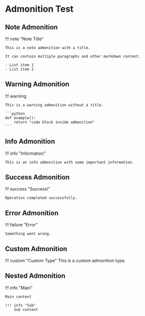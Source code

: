 # Admonition Test

## Note Admonition

!!! note "Note Title"

    This is a note admonition with a title.

    It can contain multiple paragraphs and other markdown content.

    - List item 1
    - List item 2

## Warning Admonition

!!! warning

    This is a warning admonition without a title.

    ```python
    def example():
        return "code block inside admonition"
    ```

## Info Admonition

!!! info "Information"

    This is an info admonition with some important information.

## Success Admonition

!!! success "Success!"

    Operation completed successfully.

## Error Admonition

!!! failure "Error"

    Something went wrong.

## Custom Admonition

!!! custom "Custom Type"
    This is a custom admonition type.

## Nested Admonition

!!! info "Main"

    Main content

    !!! info "Sub"
        Sub content

